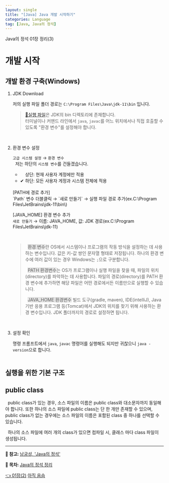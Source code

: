 ```yaml
---
layout: single
title: "[Java] Java 개발 시작하기"
categories: Language
tag: [Java, Java의 정석]
---
```

Java의 정석 01장 정리(3)

# 개발 시작
## 개발 환경 구축(Windows)
1. JDK Download


   저의 실행 파일 폴더 경로는 `C:\Program Files\Java\jdk-11\bin` 입니다.<br>

   > [🔗실행 파일](/language/standard-of-java-01_2/#실행-파일)은 JDK의 bin 디렉토리에 존재합니다.<br>
   > 터미널이나 커맨드 라인에서 `java`, `javac`를 어느 위치에서나 직접 호출할 수 있도록 "환경 변수"를 설정해야 합니다.

   <br>
2. 환경 변수 설정


   `고급 시스템 설정` → `환경 변수`<br>
   &nbsp; 저는 하단의 `시스템 변수`를 건들겠습니다.<br>
   - &nbsp; &nbsp; 상단: 현재 사용자 계정에만 적용<br>
   - ✔ 하단: 모든 사용자 게정과 시스템 전체에 적용<br>
   <br>
   [PATH에 경로 추가]<br>
   `Path` 변수 더블클릭 → `새로 만들기` → 실행 파일 경로 추가(ex.C:\Program Files\JetBrains\jdk-11\bin\)<br>

   [JAVA_HOME] 환경 변수 추가<br>
   `새로 만들기` → 이름: JAVA_HOME, 값: JDK 경로(ex.C:\Program Files\JetBrains\jdk-11)

   <br>

   > &nbsp; <span style="background-color: #E2E2E2">환경 변수</span>란 OS에서 시스템이나 프로그램의 작동 방식을 설정하는 데 사용하는 변수입니다.
   > 값은 키-값 쌍인 문자열 형태로 저장됩니다. 하나의 환경 변수에 여러 값이 있는 경우 Windows는 `;`으로 구분합니다.
   >
   > &nbsp; <span style="background-color: #E2E2E2">PATH 환경변수</span>는 OS가 프로그램이나 실행 파일을 찾을 때, 파일의 위치(directory)를 파악하는 데 사용합니다.
   > 파일의 경로(directory)를 PATH 환경 변수에 추가하면 해당 파일은 어떤 경로에서든 이름만으로 실행할 수 있습니다.
   > 
   > &nbsp; <span style="background-color: #E2E2E2">JAVA_HOME 환경변수</span> 빌드 도구(gradle, maven), IDE(intelliJ), Java 기반 응용 프로그램 등(Tomcat)에서 JDK의 위치를 찾기 위해 사용하는 환경 변수입니다.
   > JDK 폴더까지의 경로로 설정하면 됩니다.

   <br>

3. 설정 확인

   명령 프롬프트에서 `java`, `javac` 명령어를 실행해도 되지만 귀찮으니 `java -version`으로 합니다.<BR><bR>


## 실행을 위한 기본 구조 



## public class

&nbsp; public class가 있는 경우, 소스 파일의 이름은 public class와 대소문자까지 동일해야 합니다.
또한 하나의 소스 파일에 public class는 단 한 개만 존재할 수 있으며,
public class가 없는 경우에는 소스 파일의 이름은 포함된 class 중 하나를 선택할 수 있습니다.

&nbsp; 하나의 소스 파일에 여러 개의 class가 있으면 컴파일 시, 클래스 마다 class 파일이 생성됩니다.

---
<p> 
  <strong>👀 참고: </strong>
  <span itemprop="keywords">
    <a href="https://product.kyobobook.co.kr/detail/S000001550352" class="page__taxonomy-item p-category">남궁성, 'Java의 정석'</a>
  </span>
</p>
<p> 
  <strong>📑 목차: </strong>
  <span itemprop="keywords">
    <a href="/목차/standard-of-java" class="page__taxonomy-item p-category">Java의 정석 정리</a>
  </span>
</p>

<nav class="pagination">
<a href="/language/standard-of-java-01_2" class="pagination&#45;&#45;pager" title="{{ page.previous.title | markdownify | strip_html }}"> 👈 01장(2)</a>
<a href="#" class="pagination&#45;&#45;pager" title="{{ page.previous.title | markdownify | strip_html }}"> 아직 음슴 </a>
</nav>